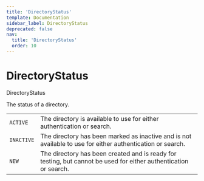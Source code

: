 ```yaml
---
title: 'DirectoryStatus'
template: Documentation
sidebar_label: DirectoryStatus
deprecated: false
nav:
  title: 'DirectoryStatus'
  order: 10
---
```


# DirectoryStatus

<div style={{'fontFamily':'monospace'}}><span style={{'fontSize':'1.5rem','fontWeight':500}}>DirectoryStatus</span></div>

The status of a directory.

| | |
| -- | -- |
| `ACTIVE` | The directory is available to use for either authentication or search. |
| `INACTIVE` | The directory has been marked as inactive and is not available to use for either authentication or search. |
| `NEW` | The directory has been created and is ready for testing, but cannot be used for either authentication or search. |